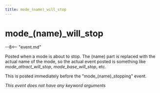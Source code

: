 ```yaml
---
title: mode_(name)_will_stop
---
```


# mode_(name)\_will_stop


--8<-- "event.md"

Posted when a mode is about to stop. The (name) part is replaced with
the actual name of the mode, so the actual event posted is something
like *mode_attract_will_stop*, *mode_base_will_stop*, etc.

This is posted immediately before the "mode_(name)\_stopping"
event.

*This event does not have any keyword arguments*
